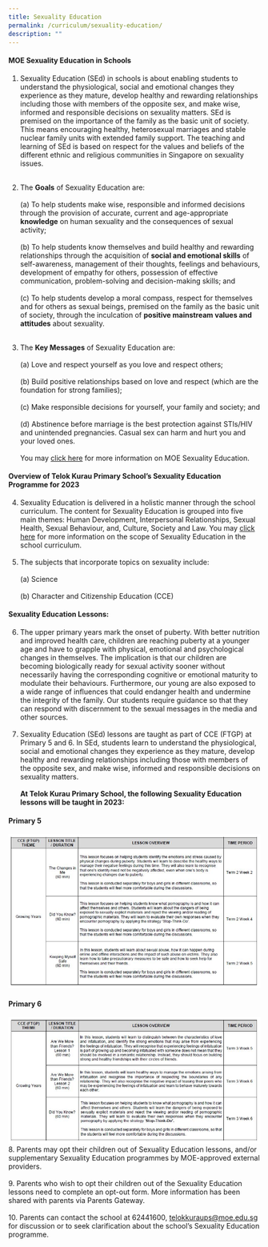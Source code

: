 ```yaml
---
title: Sexuality Education
permalink: /curriculum/sexuality-education/
description: ""
---
```

#### **MOE Sexuality Education in Schools**
1. Sexuality Education (SEd) in schools is about enabling students to understand the physiological, social and emotional changes they experience as they mature, develop healthy and rewarding relationships including those with members of the opposite sex, and make wise, informed and responsible decisions on sexuality matters. SEd is premised on the importance of the family as the basic unit of society. This means encouraging healthy, heterosexual marriages and stable nuclear family units with extended family support. The teaching and learning of SEd is based on respect for the values and beliefs of the different ethnic and religious communities in Singapore on sexuality issues.<br><br>
2. The **Goals** of Sexuality Education are: <br><br>(a) To help students make wise, responsible and informed decisions through the provision of accurate, current and age-appropriate **knowledge** on human sexuality and the consequences of sexual activity;<br><br>
(b) To help students know themselves and build healthy and rewarding relationships through the acquisition of **social and emotional skills** of self-awareness, management of their thoughts, feelings and behaviours, development of empathy for others, possession of effective communication, problem-solving and decision-making skills; and<br><br>
(c) To help students develop a moral compass, respect for themselves and for others as sexual beings, premised on the family as the basic unit of society, through the inculcation of **positive mainstream values and attitudes** about sexuality. <br><br>

3. The **Key Messages** of Sexuality Education are:<br><br>(a) Love and respect yourself as you love and respect others;<br><br>
(b) Build positive relationships based on love and respect (which are the foundation for strong families);<br><br>
(c) Make responsible decisions for yourself, your family and society; and<br><br>
(d) Abstinence before marriage is the best protection against STIs/HIV and unintended pregnancies. Casual sex can harm and hurt you and your loved ones.<br><br>
You may [click here](https://go.gov.sg/moe-sexuality-education) for more information on MOE Sexuality Education. 
#### **Overview of Telok Kurau Primary School’s Sexuality Education Programme for 2023**
4. Sexuality Education is delivered in a holistic manner through the school curriculum. The content for Sexuality Education is grouped into five main themes: Human Development, Interpersonal Relationships, Sexual Health, Sexual Behaviour, and, Culture, Society and Law. You may [click here](https://go.gov.sg/moe-sexuality-education-scope) for more information on the scope of Sexuality Education in the school curriculum.<br><br>
5. The subjects that incorporate topics on sexuality include:<br><br>(a) Science<br><br>
(b) Character and Citizenship Education (CCE)
#### Sexuality Education Lessons: 
6. The upper primary years mark the onset of puberty. With better nutrition and improved health care, children are reaching puberty at a younger age and have to grapple with physical, emotional and psychological changes in themselves. The implication is that our children are becoming biologically ready for sexual activity sooner without necessarily having the corresponding cognitive or emotional maturity to modulate their behaviours. Furthermore, our young are also exposed to a wide range of influences that could endanger health and undermine the integrity of the family. Our students require guidance so that they can respond with discernment to the sexual messages in the media and other sources.<br><br>
7. Sexuality Education (SEd) lessons are taught as part of CCE (FTGP) at Primary 5 and 6. In SEd, students learn to understand the physiological, social and emotional changes they experience as they mature, develop healthy and rewarding relationships including those with members of the opposite sex, and make wise, informed and responsible decisions on sexuality matters.<br><br>**At Telok Kurau Primary School, the following Sexuality Education lessons will be taught in 2023:**
#### Primary 5
![](/images/Curriculum/SEd/P5-SEd.jpg)
#### Primary 6
![](/images/Curriculum/SEd/P6-SEd.jpg)
8. Parents may opt their children out of Sexuality Education lessons, and/or supplementary Sexuality Education programmes by MOE-approved external providers. <br><br>
9. Parents who wish to opt their children out of the Sexuality Education lessons need to complete an opt-out form. More information has been shared with parents via Parents Gateway.<br><br>
10. Parents can contact the school at 62441600, telokkuraups@moe.edu.sg for discussion or to seek clarification about the school’s Sexuality Education programme.